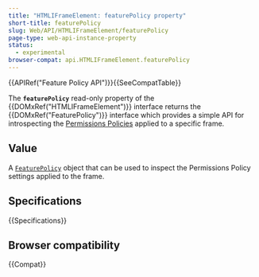 ```yaml
---
title: "HTMLIFrameElement: featurePolicy property"
short-title: featurePolicy
slug: Web/API/HTMLIFrameElement/featurePolicy
page-type: web-api-instance-property
status:
  - experimental
browser-compat: api.HTMLIFrameElement.featurePolicy
---
```


{{APIRef("Feature Policy API")}}{{SeeCompatTable}}

The **`featurePolicy`** read-only
property of the {{DOMxRef("HTMLIFrameElement")}} interface returns the
{{DOMxRef("FeaturePolicy")}} interface which provides a simple API for introspecting
the [Permissions Policies](/en-US/docs/Web/HTTP/Guides/Permissions_Policy) applied to a specific frame.

## Value

A [`FeaturePolicy`](/en-US/docs/Web/API/FeaturePolicy) object
that can be used to inspect the Permissions Policy settings applied to the frame.

## Specifications

{{Specifications}}

## Browser compatibility

{{Compat}}

